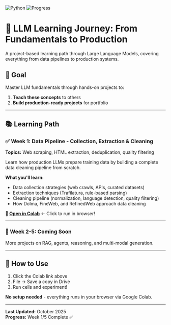 ![Python](https://img.shields.io/badge/python-3.9+-blue.svg)
![Progress](https://img.shields.io/badge/progress-1%2F5%20weeks-orange.svg)

# 🤖 LLM Learning Journey: From Fundamentals to Production

A project-based learning path through Large Language Models, covering everything from data pipelines to production systems.

## 🎯 Goal

Master LLM fundamentals through hands-on projects to:
1. **Teach these concepts** to others
2. **Build production-ready projects** for portfolio

---

## 📚 Learning Path

### ✅ Week 1: Data Pipeline - Collection, Extraction & Cleaning

**Topics:** Web scraping, HTML extraction, deduplication, quality filtering

Learn how production LLMs prepare training data by building a complete data cleaning pipeline from scratch.

**What you'll learn:**
- Data collection strategies (web crawls, APIs, curated datasets)
- Extraction techniques (Trafilatura, rule-based parsing)
- Cleaning pipeline (normalization, language detection, quality filtering)
- How Dolma, FineWeb, and RefinedWeb approach data cleaning

**📓 [Open in Colab](https://colab.research.google.com/github/happyahluwalia/llm_journey/blob/main/week-01-data-pipeline/Data_Cleaning_Pipeline.ipynb)** ← Click to run in browser!

---

### 🚧 Week 2-5: Coming Soon

More projects on RAG, agents, reasoning, and multi-modal generation.

---

## 🚀 How to Use

1. Click the Colab link above
2. File → Save a copy in Drive
3. Run cells and experiment!

**No setup needed** - everything runs in your browser via Google Colab.

---

**Last Updated:** October 2025  
**Progress:** Week 1/5 Complete ✅
